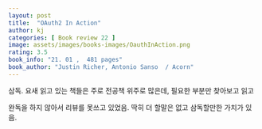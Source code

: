 ```yaml
---
layout: post
title:  "OAuth2 In Action"
author: kj
categories: [ Book review 22 ]
image: assets/images/books-images/OauthInAction.png
rating: 3.5
book_info: "21. 01 ,  481 pages"
book_author: "Justin Richer, Antonio Sanso  / Acorn"
---
```


삼독. 요새 읽고 있는 책들은 주로 전공책 위주로 많은데, 필요한 부분만 찾아보고 읽고

완독을 하지 않아서 리뷰를 못쓰고 있었음. 딱히 더 할말은 없고 삼독할만한 가치가 있음.
